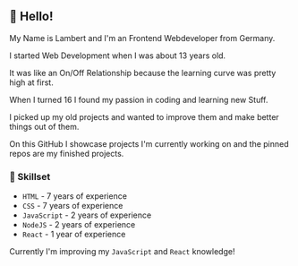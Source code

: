 ## 🧬 Hello!

My Name is Lambert and I'm an Frontend Webdeveloper from Germany.

I started Web Development when I was about 13 years old.

It was like an On/Off Relationship because the learning curve was pretty high at first.

When I turned 16 I found my passion in coding and learning new Stuff.

I picked up my old projects and wanted to improve them and make better things out of them.

On this GitHub I showcase projects I'm currently working on and the pinned repos are my finished projects.

### 🔭 Skillset

- `HTML` - 7 years of experience
- `CSS` - 7 years of experience
- `JavaScript` - 2 years of experience
- `NodeJS` - 2 years of experience
- `React` - 1 year of experience

Currently I'm improving my `JavaScript` and `React` knowledge!
